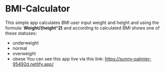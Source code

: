 # BMI-Calculator
This simple app calculates BMI user input weight and height and using the formula: **Weight/(height^2)**
and according to calculated BMI shows one of these statuses:
- underweight
- normal
- overweight
- obese
You can see this app live via this link: https://sunny-palmier-95492d.netlify.app/
